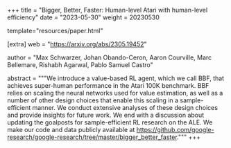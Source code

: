 +++
title = "Bigger, Better, Faster: Human-level Atari with human-level efficiency"
date = "2023-05-30"
weight = 20230530

template="resources/paper.html"

[extra]
web = "https://arxiv.org/abs/2305.19452"

author = "Max Schwarzer, Johan Obando-Ceron, Aaron Courville, Marc Bellemare, Rishabh Agarwal, Pablo Samuel Castro"

abstract = """We introduce a value-based RL agent, which we call BBF, that achieves super-human performance in the Atari 100K benchmark. BBF relies on scaling the neural networks used for value estimation, as well as a number of other design choices that enable this scaling in a sample-efficient manner. We conduct extensive analyses of these design choices and provide insights for future work. We end with a discussion about updating the goalposts for sample-efficient RL research on the ALE. We make our code and data publicly available at https://github.com/google-research/google-research/tree/master/bigger_better_faster."""
+++
